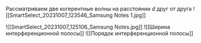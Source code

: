 Рассматриваем две когерентные волны на расстоянии $d$ друг от друга
![[SmartSelect_20231007_123546_Samsung Notes 1.jpg]]

![[SmartSelect_20231007_125106_Samsung Notes.jpg]]
![[Ширина интерференционной полосы]]
![[Порядок интерференционной полосы]]

